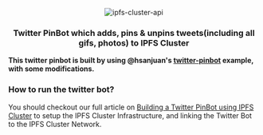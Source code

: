 <p align="center">
<img src="https://i.pinimg.com/originals/8f/97/67/8f9767a793affaff66578bcb90e3f686.gif" alt="ipfs-cluster-api" />
</p>
<h3 align="center">Twitter PinBot which adds, pins & unpins tweets(including all gifs, photos) to IPFS Cluster</h3>

**This twitter pinbot is built by using @hsanjuan's [twitter-pinbot](https://github.com/hsanjuan/twitter-pinbot) example, with some modifications.**

### How to run the twitter bot?

You should checkout our full article on [Building a Twitter PinBot using IPFS Cluster](https://simpleaswater.com/ipfs-cluster-twitter-pinbot) to setup the IPFS Cluster Infrastructure, and linking the Twitter Bot to the IPFS Cluster Network.

